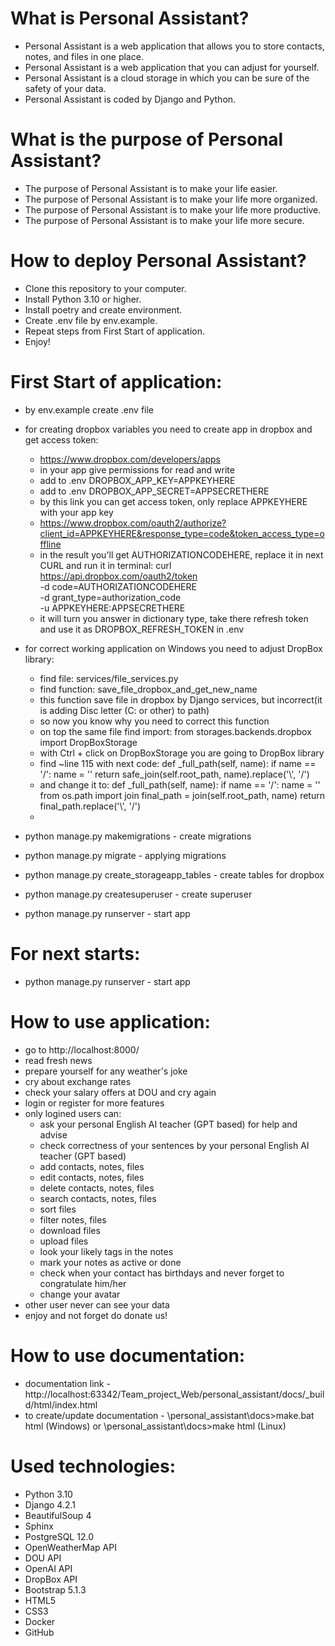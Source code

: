 # What is Personal Assistant?
- Personal Assistant is a web application that allows you to store contacts, notes, and files in one place.
- Personal Assistant is a web application that you can adjust for yourself.
- Personal Assistant is a cloud storage in which you can be sure of the safety of your data.
- Personal Assistant is coded by Django and Python.

# What is the purpose of Personal Assistant?
- The purpose of Personal Assistant is to make your life easier.
- The purpose of Personal Assistant is to make your life more organized.
- The purpose of Personal Assistant is to make your life more productive.
- The purpose of Personal Assistant is to make your life more secure.

# How to deploy Personal Assistant?
- Clone this repository to your computer.
- Install Python 3.10 or higher.
- Install poetry and create environment.
- Create .env file by env.example.
- Repeat steps from First Start of application.
- Enjoy!

# First Start of application:
- by env.example create .env file
- for creating dropbox variables you need to create app in dropbox and get access token:
  - https://www.dropbox.com/developers/apps
  - in your app give permissions for read and write
  - add to .env DROPBOX_APP_KEY=APPKEYHERE
  - add to .env DROPBOX_APP_SECRET=APPSECRETHERE
  - by this link you can get access token, only replace APPKEYHERE with your app key
  - https://www.dropbox.com/oauth2/authorize?client_id=APPKEYHERE&response_type=code&token_access_type=offline
  - in the result you'll get AUTHORIZATIONCODEHERE, replace it in next CURL and run it in terminal:
    curl https://api.dropbox.com/oauth2/token \
      -d code=AUTHORIZATIONCODEHERE \
      -d grant_type=authorization_code \
      -u APPKEYHERE:APPSECRETHERE
  - it will turn you answer in dictionary type, take there refresh token and use it as DROPBOX_REFRESH_TOKEN in .env 
  
- for correct working application on Windows you need to adjust DropBox library:
  - find file: services/file_services.py
  - find function: save_file_dropbox_and_get_new_name 
  - this function save file in dropbox by Django services, but incorrect(it is adding Disc letter (C: or other) to path)
  - so now you know why you need to correct this function
  - on top the same file find import: from storages.backends.dropbox import DropBoxStorage
  - with Ctrl + click on DropBoxStorage you are going to DropBox library 
  - find ~line 115 with next code:
      def _full_path(self, name):
          if name == '/':
              name = ''
          return safe_join(self.root_path, name).replace('\\', '/')
  - and change it to:
      def _full_path(self, name):
          if name == '/':
              name = '' 
          from os.path import join
          final_path = join(self.root_path, name)
          return final_path.replace('\\', '/')
  - 
- python manage.py makemigrations  - create migrations
- python manage.py migrate - applying migrations
- python manage.py create_storageapp_tables - create tables for dropbox
- python manage.py createsuperuser - create superuser
- python manage.py runserver - start app

# For next starts:
- python manage.py runserver - start app

# How to use application:
- go to http://localhost:8000/
- read fresh news
- prepare yourself for any weather's joke
- cry about exchange rates
- check your salary offers at DOU and cry again
- login or register for more features
- only logined users can:
  - ask your personal English AI teacher (GPT based) for help and advise
  - check correctness of your sentences by your personal English AI teacher (GPT based)
  - add contacts, notes, files
  - edit contacts, notes, files
  - delete contacts, notes, files
  - search contacts, notes, files
  - sort files
  - filter notes, files
  - download files
  - upload files
  - look your likely tags in the notes
  - mark your notes as active or done
  - check when your contact has birthdays and never forget to congratulate him/her
  - change your avatar
- other user never can see your data
- enjoy and not forget do donate us!



# How to use documentation:
- documentation link - http://localhost:63342/Team_project_Web/personal_assistant/docs/_build/html/index.html
- to create/update documentation - \personal_assistant\docs>make.bat html (Windows) or \personal_assistant\docs>make html (Linux)


# Used technologies:
- Python 3.10
- Django 4.2.1
- BeautifulSoup 4
- Sphinx
- PostgreSQL 12.0
- OpenWeatherMap API
- DOU API
- OpenAI API
- DropBox API
- Bootstrap 5.1.3
- HTML5
- CSS3
- Docker
- GitHub
